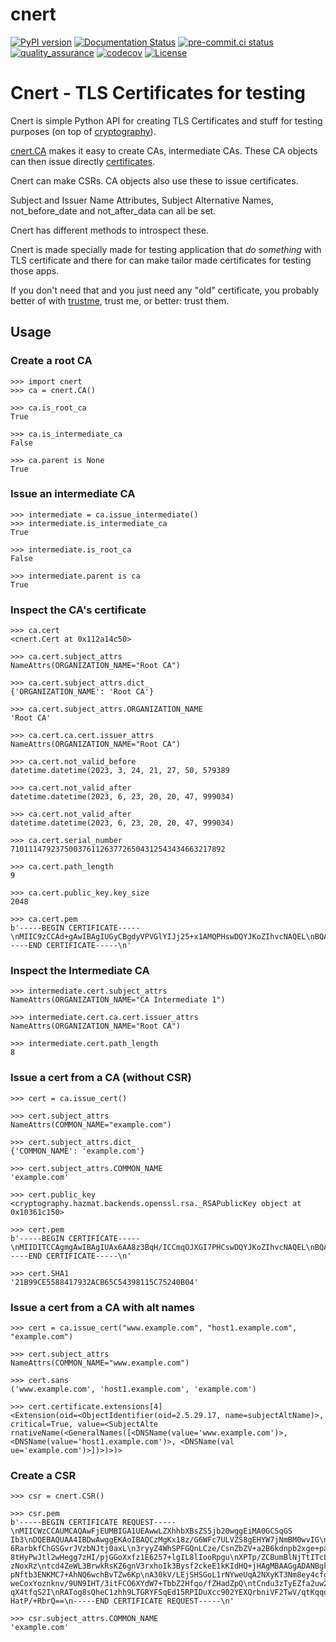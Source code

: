 # cnert

[![PyPI version](https://badge.fury.io/py/cnert.svg)](https://badge.fury.io/py/cnert)
[![Documentation Status](https://readthedocs.org/projects/cnert/badge/?version=latest)](https://cnert.readthedocs.io/en/latest/?badge=latest)
[![pre-commit.ci status](https://results.pre-commit.ci/badge/github/maartenq/cnert/main.svg)](https://results.pre-commit.ci/latest/github/maartenq/cnert/main)
[![quality_assurance](https://github.com/maartenq/cnert/actions/workflows/quality_assurance.yaml/badge.svg)](https://github.com/maartenq/cnert/actions/workflows/quality_assurance.yaml)
[![codecov](https://codecov.io/gh/maartenq/cnert/branch/main/graph/badge.svg?token=XXXXXXXXXX)](https://codecov.io/gh/maartenq/cnert)
[![License](https://img.shields.io/badge/license-MIT%2FApache--2.0-blue.svg)](LICENSE)

# Cnert - TLS Certificates for testing

Cnert is simple Python API for creating TLS Certificates and stuff for testing
purposes (on top of [cryptography]).

[cnert.CA][] makes it easy to create CAs, intermediate CAs. These CA objects
can then issue directly [certificates][cnert._Cert].

Cnert can make CSRs. CA objects also use these to issue certificates.

Subject and Issuer Name Attributes, Subject Alternative Names, not_before_date
and not_after_data can all be set.

Cnert has different methods to introspect these.

Cnert is made specially made for testing application that _do something_ with
TLS certificate and there for can make tailor made certificates for testing
those apps.

If you don't need that and you just need any "old" certificate, you probably
better of with [trustme], trust me, or better: trust them.

## Usage

### Create a root CA

    >>> import cnert
    >>> ca = cnert.CA()

    >>> ca.is_root_ca
    True

    >>> ca.is_intermediate_ca
    False

    >>> ca.parent is None
    True

### Issue an intermediate CA

    >>> intermediate = ca.issue_intermediate()
    >>> intermediate.is_intermediate_ca
    True

    >>> intermediate.is_root_ca
    False

    >>> intermediate.parent is ca
    True

### Inspect the CA's certificate

    >>> ca.cert
    <cnert.Cert at 0x112a14c50>

    >>> ca.cert.subject_attrs
    NameAttrs(ORGANIZATION_NAME="Root CA")

    >>> ca.cert.subject_attrs.dict_
    {'ORGANIZATION_NAME': 'Root CA'}

    >>> ca.cert.subject_attrs.ORGANIZATION_NAME
    'Root CA'

    >>> ca.cert.ca.cert.issuer_attrs
    NameAttrs(ORGANIZATION_NAME="Root CA")

    >>> ca.cert.not_valid_before
    datetime.datetime(2023, 3, 24, 21, 27, 50, 579389

    >>> ca.cert.not_valid_after
    datetime.datetime(2023, 6, 23, 20, 20, 47, 999034)

    >>> ca.cert.not_valid_after
    datetime.datetime(2023, 6, 23, 20, 20, 47, 999034)

    >>> ca.cert.serial_number
    710111479237500376112637726504312543434663217892

    >>> ca.cert.path_length
    9

    >>> ca.cert.public_key.key_size
    2048

    >>> ca.cert.pem
    b'-----BEGIN CERTIFICATE-----\nMIIC9zCCAd+gAwIBAgIUGyCBgdyVPVGlYIJj25+x1AMQPHswDQYJKoZIhvcNAQEL\nBQAwEjEQMA4GA1UECgwHUm9vdCBDQTAeFw0yMzA1MDgwODQyNThaFw0yMzA4MDcw\nODQyNThaMBIxEDAOBgNVBAoMB1Jvb3QgQ0EwggEiMA0GCSqGSIb3DQEBAQUAA4IB\nDwAwggEKAoIBAQDK13Q6dZdK17SPmplwTq4Phh7TatM4HQqONEq6+xE2VnJ9eeCh\nQYM5w5dnxIUeV10j3ODPJz5L+6IirV/e6voCWkS6Vgzh/lAVTbUVGANR26NpMnjm\n/qU0NUYuSQo5QFJuwFEx9CZ1xGTac9gspBo1jO7E9m01pRAXlr1HqTZT7mY4LNWb\nDyjKmMa/tfK0+itiKce48hZDxqy3YLnWYyIAZ+rTrf9RW5hpLb6g/KeAf3w5q55Q\nL2dCsC6flZ6NFVRm7okpawwN2tf5c451fMm3B+GtVJJMP+6lmk6MC3h++pcwOimg\nUwB8tYEPoZHuMjd1hacZcbfGFzCGAbme+BZbAgMBAAGjRTBDMB0GA1UdDgQWBBSA\nIsRH6giY94MEfhzafTd5WC2HMzASBgNVHRMBAf8ECDAGAQH/AgEJMA4GA1UdDwEB\n/wQEAwIBpjANBgkqhkiG9w0BAQsFAAOCAQEACLdxWMlmr3drMvA7GaQArzlbe/ny\nx8mThDhZP6gx+yTJ6LXk8CFc7S23JXFZVquwcV5yFa0DavaodBI3RNWknx/Yu5Lm\nM7cOByu2IuJhcEu4o+ZntLZLb7heFMXMIf01lVkYpyYyvS/NvVdu9km8f6ZvxV9r\nDyTDDMjeh+hg5l2Wwc4P6UGoMlmOruUiunsb8hiDLhD+brYBHKHqJY9pCrzJQd0v\nWEkAOsBwaTv/POO0F4VDZSfA5CqjYOkppupw9nXXfJkk9PvKuDI1G2XO7pcW1PWh\nDdGK6Wz0AXMWWbbX8LToDrFA9q7YOxGNOVPhbHZ++bDJvLNmjrtruy3UTQ==\n-----END CERTIFICATE-----\n'

### Inspect the Intermediate CA

    >>> intermediate.cert.subject_attrs
    NameAttrs(ORGANIZATION_NAME="CA Intermediate 1")

    >>> intermediate.cert.ca.cert.issuer_attrs
    NameAttrs(ORGANIZATION_NAME="Root CA")

    >>> intermediate.cert.path_length
    8

### Issue a cert from a CA (without CSR)

    >>> cert = ca.issue_cert()

    >>> cert.subject_attrs
    NameAttrs(COMMON_NAME="example.com")

    >>> cert.subject_attrs.dict_
    {'COMMON_NAME': 'example.com'}

    >>> cert.subject_attrs.COMMON_NAME
    'example.com'

    >>> cert.public_key
    <cryptography.hazmat.backends.openssl.rsa._RSAPublicKey object at 0x10361c150>

    >>> cert.pem
    b'-----BEGIN CERTIFICATE-----\nMIIDITCCAgmgAwIBAgIUAx6AA8z3BqH/ICCmqOJXGI7PHCswDQYJKoZIhvcNAQEL\nBQAwEjEQMA4GA1UECgwHUm9vdCBDQTAeFw0yMzA1MDgwODU5NTlaFw0yMzA4MDcw\nODU5NTlaMBYxFDASBgNVBAMMC2V4YW1wbGUuY29tMIIBIjANBgkqhkiG9w0BAQEF\nAAOCAQ8AMIIBCgKCAQEAnWAlLvbR0hE8seqI8uBj8ESicJ/nF8I3KF9CFlTexQ73\nKdyqTRCoPZ6uuK0quX+qX5KeeNlWSnJRxSDc0WmLwYxWFVg6hmBDPLK1Ijntc1Uj\n4HENkolgPUBxgf9VBSmojqd1XL0o8PwGFIoyZ6Z/YTc3MqML4QZaB0m+TYlVgoJP\nQgFT9d9nQadvyswIx7nOMkT0Rd3sGl8nWaNgDaBLB6mkylGrtaiyo2M2LWKvNz69\nDWbjlccj65B04cBLwRcA2Zmx80leajX1zNWt0+dhJFo6rnLtmvIgqdLhCrNTmDMK\nrlyVsOrwJfXNreIPDEgYztZlrUdTnynmF4bW6W5KcwIDAQABo2swaTAdBgNVHQ4E\nFgQURd1r0d7XJBtT651AbuR2hg7TQBIwDAYDVR0TAQH/BAIwADAOBgNVHQ8BAf8E\nBAMCBaAwKgYDVR0lAQH/BCAwHgYIKwYBBQUHAwIGCCsGAQUFBwMBBggrBgEFBQcD\nAzANBgkqhkiG9w0BAQsFAAOCAQEANcFmZZkt4Z6jc069IOonGfcpUdnZieSEVyBE\nCQC+QWaHYqcD0ryYV8n1/UzNVcSkptQ5YrbgXNikV6+cuklFq4OjHlUDGOxchrkc\nSFGYAf+j7wAAx+OZWH5IwvMSTWGhfi7FWNFrzbO3JUE1q3OOnsIUmcDpd/8zucyE\njPf6F0MVujwMJq8VAH8UtUpVm1SApEBz9vgx0n7Z0l5fgRw7PMwwDkaoyplSC0VA\n7F7AUX3K0oJ7Gyw+9onfS090GMo6mlTfhtXNpPArleUUOTrp+TKVhwtz8GRRzxEW\nBE1OaNZaipKILZPbgDa5u67pRdU/OhuMFDsBh1GlPopcax+rCQ==\n-----END CERTIFICATE-----\n'

    >>> cert.SHA1
    '21B99CE5588417932ACB65C54398115C75240B04'

### Issue a cert from a CA with alt names

    >>> cert = ca.issue_cert("www.example.com", "host1.example.com", "example.com")

    >>> cert.subject_attrs
    NameAttrs(COMMON_NAME="www.example.com")

    >>> cert.sans
    ('www.example.com', 'host1.example.com', 'example.com')

    >>> cert.certificate.extensions[4]
    <Extension(oid=<ObjectIdentifier(oid=2.5.29.17, name=subjectAltName)>, critical=True, value=<SubjectAlte rnativeName(<GeneralNames([<DNSName(value='www.example.com')>, <DNSName(value='host1.example.com')>, <DNSName(val ue='example.com')>])>)>)>

### Create a CSR

    >>> csr = cnert.CSR()

    >>> csr.pem
    b'-----BEGIN CERTIFICATE REQUEST-----\nMIICWzCCAUMCAQAwFjEUMBIGA1UEAwwLZXhhbXBsZS5jb20wggEiMA0GCSqGS
    Ib3\nDQEBAQUAA4IBDwAwggEKAoIBAQCzMgKx18z/G6WFc7ULVZS8gEHYW7jNmBM0wvIG\nCFkGu8UzPZL/dHpb4UAAA3kJ+MpYUYvjAuLxoh
    6RarbkfChGSGvrJVzbNJtj0axL\n3ryyZ4WhSPFGQnLCze/CsnZbZV+a2B6kdnpb2xge+pa8owGSp3jQRlqFy03tBhAK\nrXlQ/XNQ9xN7CDM
    8tHyPwJtl2wHegg7zHI/pjGGoXxfz1E6257+lgIL8lIooRpgu\nXPTp/ZCBumBlNjTtITcL8AUFuRfEAXvLRjVFXh4oOBBddQUNvGwKBUZDqC
    zNoxRz\ntcd4ZeWL3BrwkRsKZ6gnV3rxhoIk3Bysf2ckeE1kKIdHQ+jHAgMBAAGgADANBgkq\nhkiG9w0BAQsFAAOCAQEAcintXa9ErBuCNw8
    pNftb3ENKMC7+AhNQ6wchBvTZw6Kp\nA30kV/LEjSHSGoL1rNYweUqA2NXyKT3Nm8ey4cfgpqc1L+NQfO65Hbf+PODwgIcr\nAB5fW7xZwei/
    weCoxYoznknv/9UN9IHT/3itFCO6XYdW7+TbbZ2Hfqo/fZHadZpQ\ntCndu3zTyEZfa2uw2OXapDgfpI16WiF1MGEf67b+8WoXfGW/bbzTfRy
    qX4tfqS2I\nRATog8sQheC1zhh9LTGRYFSqEd15RPIDuXcc902YEXQrbniVF2TwV/qtKqqqcvZu\nPsOCzwRJq87N39XWH1EInVFfftHOTWn9
    HatP/+RbrQ==\n-----END CERTIFICATE REQUEST-----\n'

    >>> csr.subject_attrs.COMMON_NAME
    'example.com'

[cryptography]: https://cryptography.io/en/latest/
[trustme]: https://github.com/python-trio/trustme
[cnert.CA]: https://cnert.readthedocs.io/en/latest/cnert/#class-cnertca
[cnert._Cert]: https://cnert.readthedocs.io/en/latest/cnert/#class-cnert_cert
